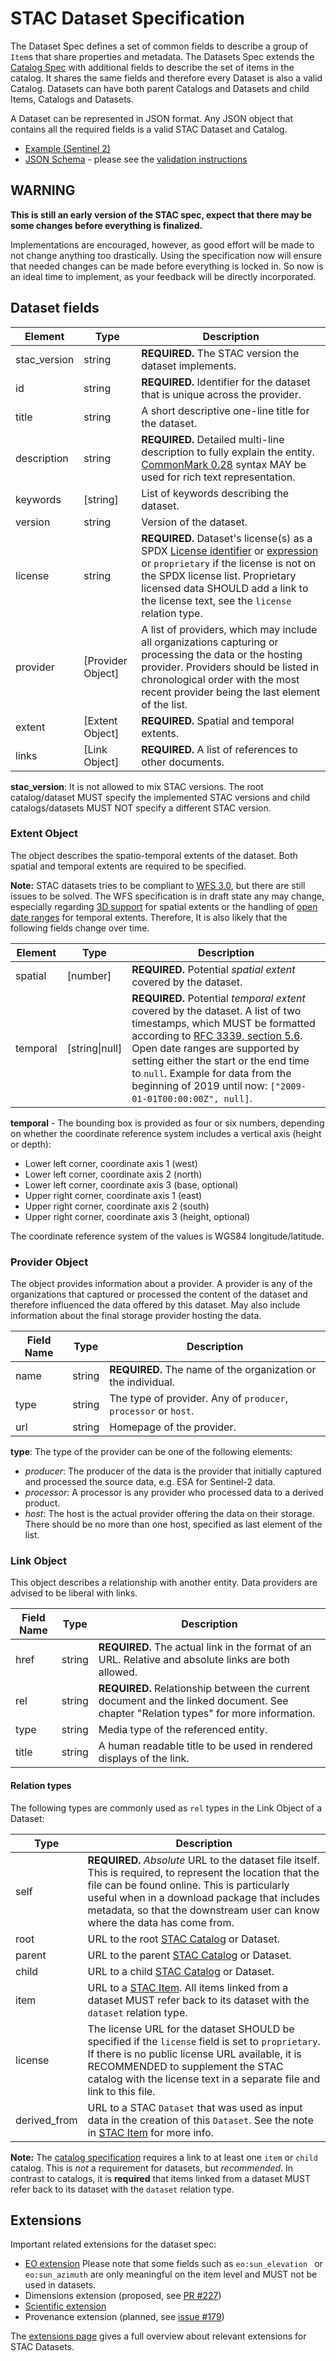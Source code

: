 # STAC Dataset Specification

The Dataset Spec defines a set of common fields to describe a group of `Item`s that share properties and metadata. The 
Datasets Spec extends the [Catalog Spec](../catalog-spec/) with additional fields to describe the set of items in the catalog. 
It shares the same fields and therefore every Dataset is also a valid Catalog. Datasets can have both parent Catalogs and Datasets and child Items, Catalogs and Datasets. 

A Dataset can be represented in JSON format. Any JSON object that contains all the required fields is a valid STAC Dataset and Catalog.

* [Example (Sentinel 2)](examples/sentinel2.json)
* [JSON Schema](json-schema/dataset.json) - please see the [validation instructions](../validation/README.md)

## WARNING

**This is still an early version of the STAC spec, expect that there may be some changes before everything is finalized.**

Implementations are encouraged, however, as good effort will be made to not change anything too drastically. Using the specification now will ensure that needed changes can be made before everything is locked in. So now is an ideal time to implement, as your feedback will be directly incorporated. 

## Dataset fields

| Element      | Type              | Description                                                  |
| ------------ | ----------------- | ------------------------------------------------------------ |
| stac_version | string            | **REQUIRED.** The STAC version the dataset implements.       |
| id           | string            | **REQUIRED.** Identifier for the dataset that is unique across the provider. |
| title        | string            | A short descriptive one-line title for the dataset.          |
| description  | string            | **REQUIRED.** Detailed multi-line description to fully explain the entity. [CommonMark 0.28](http://commonmark.org/) syntax MAY be used for rich text representation. |
| keywords     | [string]          | List of keywords describing the dataset.                     |
| version      | string            | Version of the dataset.                                      |
| license      | string            | **REQUIRED.** Dataset's license(s) as a SPDX [License identifier](https://spdx.org/licenses/) or [expression](https://spdx.org/spdx-specification-21-web-version#h.jxpfx0ykyb60) or `proprietary` if the license is not on the SPDX license list. Proprietary licensed data SHOULD add a link to the license text, see the `license` relation type. |
| provider     | [Provider Object] | A list of providers, which may include all organizations capturing or processing the data or the hosting provider. Providers should be listed in chronological order with the most recent provider being the last element of the list. |
| extent       | [Extent Object]   | **REQUIRED.** Spatial and temporal extents.                  |
| links        | [Link Object]     | **REQUIRED.** A list of references to other documents.       |

**stac_version**: It is not allowed to mix STAC versions. The root catalog/dataset MUST specify the implemented STAC versions and child catalogs/datasets MUST NOT specify a different STAC version.

### Extent Object

The object describes the spatio-temporal extents of the dataset. Both spatial and temporal extents are required to be specified.

**Note:** STAC datasets tries to be compliant to [WFS 3.0](https://github.com/opengeospatial/WFS_FES), but there are still issues to be solved. The WFS specification is in draft state any may change, especially regarding [3D support](https://github.com/opengeospatial/WFS_FES/issues/143) for spatial extents or the handling of [open date ranges](https://github.com/opengeospatial/WFS_FES/issues/155) for temporal extents. Therefore, It is also likely that the following fields change over time.

| Element  | Type     | Description                                                  |
| -------- | -------- | ------------------------------------------------------------ |
| spatial  | [number] | **REQUIRED.** Potential *spatial extent* covered by the dataset. |
| temporal | [string\|null] | **REQUIRED.** Potential *temporal extent* covered by the dataset. A list of two timestamps, which MUST be formatted according to [RFC 3339, section 5.6](https://tools.ietf.org/html/rfc3339#section-5.6). Open date ranges are supported by setting either the start or the end time to `null`. Example for data from the beginning of 2019 until now: `["2009-01-01T00:00:00Z", null]`. |

**temporal** - The bounding box is provided as four or six numbers, depending on whether the coordinate reference system includes a vertical axis (height or depth):

- Lower left corner, coordinate axis 1 (west)
- Lower left corner, coordinate axis 2 (north)
- Lower left corner, coordinate axis 3 (base, optional)
- Upper right corner, coordinate axis 1 (east)
- Upper right corner, coordinate axis 2 (south)
- Upper right corner, coordinate axis 3 (height, optional)

The coordinate reference system of the values is WGS84 longitude/latitude.

### Provider Object

The object provides information about a provider. A provider is any of the organizations that captured or processed the content of the dataset and therefore influenced the data offered by this dataset. May also include information about the final storage provider hosting the data.

| Field Name | Type   | Description                                                  |
| ---------- | ------ | ------------------------------------------------------------ |
| name       | string | **REQUIRED.** The name of the organization or the individual. |
| type       | string | The type of provider. Any of `producer`, `processor` or `host`. |
| url        | string | Homepage of the provider.                                    |

**type**: The type of the provider can be one of the following elements:

* *producer*: The producer of the data is the provider that initially captured and processed the source data, e.g. ESA for Sentinel-2 data.
* *processor*: A processor is any provider who processed data to a derived product.
* *host*: The host is the actual provider offering the data on their storage. There should be no more than one host, specified as last element of the list. 

### Link Object

This object describes a relationship with another entity. Data providers are advised to be liberal with links.

| Field Name | Type   | Description                                                  |
| ---------- | ------ | ------------------------------------------------------------ |
| href       | string | **REQUIRED.** The actual link in the format of an URL. Relative and absolute links are both allowed. |
| rel        | string | **REQUIRED.** Relationship between the current document and the linked document. See chapter "Relation types" for more information. |
| type       | string | Media type of the referenced entity.                         |
| title      | string | A human readable title to be used in rendered displays of the link. |

#### Relation types

The following types are commonly used as `rel` types in the Link Object of a Dataset:

| Type    | Description                                                  |
| ------- | ------------------------------------------------------------ |
| self    | **REQUIRED.** *Absolute* URL to the dataset file itself. This is required, to represent the location that the file can be found online. This is particularly useful when in a download package that includes metadata, so that the downstream user can know where the data has come from. |
| root    | URL to the root [STAC Catalog](../catalog-spec/) or Dataset. |
| parent  | URL to the parent [STAC Catalog](../catalog-spec/) or Dataset. |
| child   | URL to a child [STAC Catalog](../catalog-spec/) or Dataset. |
| item    | URL to a [STAC Item](../item-spec/). All items linked from a dataset MUST refer back to its dataset with the `dataset` relation type. |
| license | The license URL for the dataset SHOULD be specified if the `license` field is set to `proprietary`. If there is no public license URL available, it is RECOMMENDED to supplement the STAC catalog with the license text in a separate file and link to this file. |
| derived_from | URL to a STAC `Dataset` that was used as input data in the creation of this `Dataset`. See the note in [STAC Item](../item-spec/item-spec.md) for more info. |

**Note:** The [catalog specification](../catalog-spec/catalog-spec.md) requires a link to at least one `item` or `child` catalog. This is _not_ a requirement for datasets, but _recommended_. In contrast to catalogs, it is **required** that items linked from a dataset MUST refer back to its dataset with the `dataset` relation type.

## Extensions

Important related extensions for the dataset spec:

* [EO extension](../extensions/stac-eo-spec.md)
  Please note that some fields such as `eo:sun_elevation ` or `eo:sun_azimuth` are only meaningful on the item level and MUST not be used in datasets.
* Dimensions extension  (proposed, see [PR #227](https://github.com/radiantearth/stac-spec/pull/227))
* [Scientific extension](../extensions/scientific)
* Provenance extension (planned, see [issue #179](https://github.com/radiantearth/stac-spec/issues/179))

The [extensions page](../extensions/) gives a full overview about relevant extensions for STAC Datasets.
